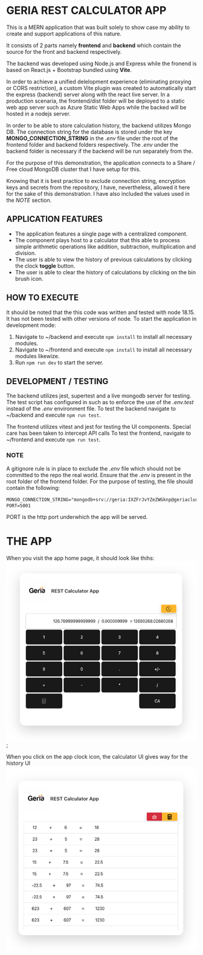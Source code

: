 # GERIA REST CALCULATOR APP

This is a MERN application that was built solely to show case my ability to create and support applications of this nature.

It consists of 2 parts namely **frontend** and **backend** which contain the source for the front and backend respectively.

The backend was developed using Node.js and Express while the fronend is based on React.js + Bootstrap bundled using **Vite**.

In order to achieve a unified delelopment experience (eliminating proxying or CORS restriction), a custom Vite plugin was created to automatically start the express (backend) server along with the react live server. In a production scenaria, the frontend/dist folder will be deployed to a static web app server such as Azure Static Web Apps while the backed will be hosted in a nodejs server.

In order to be able to store calculation history, the backend utilizes Mongo DB. The connection string for the database is stored under the key **MONGO_CONNECTION_STRING** in the *.env* file under the root of the frontend folder and backend folders respectively. The *.env* under the backend folder is necessary if the backend will be run separately from the.

For the purpose of this demonstration, the application connects to a Share / Free cloud MongoDB cluster that I have setup for this.

Knowing that it is best practice to exclude connection string, encryption keys and secrets from the repository, I have, nevertheless, allowed it here for the sake of this demonstration. I have also included the values used in the *NOTE* section.

## APPLICATION FEATURES
- The application features a single page with a centralized component.
- The component plays host to a calculator that this able to process simple arithmetic operations like addition, subtraction, multiplication and division.
- The user is able to view the history of previous calculations by clicking the clock **toggle** button.
- The user is able to clear the history of calculations by clicking on the bin brush icon.

## HOW TO EXECUTE
It should be noted that the this code was written and tested with node 18.15. It has not been tested with other versions of node.
To start the application in development mode:
1. Navigate to ~/backend and execute ```npm install``` to install all necessary modules.
2. Navigate to ~/frontend and execute ```npm install``` to install all necessary modules likewize.
3. Run ```npm run dev``` to start the server.

## DEVELOPMENT / TESTING
The backend utilizes jest, supertest and a live mongodb server for testing. The test script has configured in such as to enforce the use of the *.env.test* instead of the *.env* environment file.
To test the backend navigate to ~/backend and execute ```npm run test```.

The frontend utilizes vitest and jest for testing the UI components. Special care has been taken to intercept API calls
To test the frontend, navigate to ~/frontend and execute ```npm run test```.

### NOTE
A gitignore rule is in place to exclude the *.env* file which should not be committed to the repo the real world.
Ensure that the  *.env* is present in the root folder of the frontend folder.
For the purpose of testing, the file should contain the following:
```
MONGO_CONNECTION_STRING="mongodb+srv://geria:IXZFrJvYZeZWGknp@geriacluster.ejxqbdd.mongodb.net/geria_app"
PORT=5001
```
PORT is the http port underwhich the app will be served.

# THE APP
When you visit the app home page, it should look like thihs:
![App home](README/HOME.png);

When you click on the app clock icon, the calculator UI gives way for the history UI
![App history](README/HISTORY.png)




